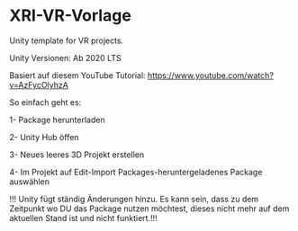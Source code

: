 # XRI-VR-Vorlage

Unity template for VR projects.

Unity Versionen: Ab 2020 LTS

Basiert auf diesem YouTube Tutorial: https://www.youtube.com/watch?v=AzFycOlyhzA

So einfach geht es:

1- Package herunterladen

2- Unity Hub öffen 

3- Neues leeres 3D Projekt erstellen

4- Im Projekt auf Edit-Import Packages-heruntergeladenes Package auswählen

!!! Unity fügt ständig Änderungen hinzu. Es kann sein, dass zu dem Zeitpunkt wo DU das Package 
nutzen möchtest, dieses nicht mehr auf dem aktuellen Stand ist und nicht funktiert.!!!
